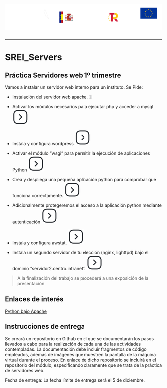 <p style="text-aling:center;height:100px"><img src="/md/res/_banner.svg"></p>

---

# SREI_Servers

## Práctica Servidores web 1º trimestre

Vamos a instalar un servidor web interno para un instituto. Se Pide:

* Instalación del servidor web apache.
[<img src="/md/res/_arrow.svg" width="10">](/md/1.md)

* Activar los módulos necesarios para ejecutar php y acceder a mysql
[<img src="/md/res/_arrow.svg" width="50">](/md/2.md)

* Instala y configura wordpress
[<img src="/md/res/_arrow.svg" width="50">](/md/3.md)

* Activar el módulo “wsgi” para permitir la ejecución de aplicaciones Python
[<img src="/md/res/_arrow.svg" width="50">](/md/4.md)

* Crea y despliega una pequeña aplicación python para comprobar que funciona correctamente.
[<img src="/md/res/_arrow.svg" width="50">](/md/5.md)

* Adicionalmente protegeremos el acceso a la aplicación python mediante autenticación
[<img src="/md/res/_arrow.svg" width="50">](/md/6.md)

* Instala y configura awstat.
[<img src="/md/res/_arrow.svg" width="50">](/md/7.md)

* Instala un segundo servidor de tu elección (nginx, lighttpd) bajo el dominio “servidor2.centro.intranet”.
[<img src="/md/res/_arrow.svg" width="50">](/md/8.md)

> A la finalización del trabajo se procederá a una exposición de la presentación

## Enlaces de interés

[Python bajo Apache](https://uniwebsidad.com/libros/python/capitulo-13/python-bajo-apache)


## Instrucciones de entrega
Se creará un repositorio en Github en el que se documentarán los pasos llevados a cabo para la realización de cada una de las actividades contempladas. La documentación debe incluir fragmentos de código empleados, además de imágenes que muestren la pantalla de la máquina virtual durante el proceso.
En enlace de dicho repositorio se incluirá en el repositorio del módulo, especificando claramente que se trata de la práctica de servidores web.

Fecha de entrega: La fecha límite de entrega será el 5 de diciembre.
